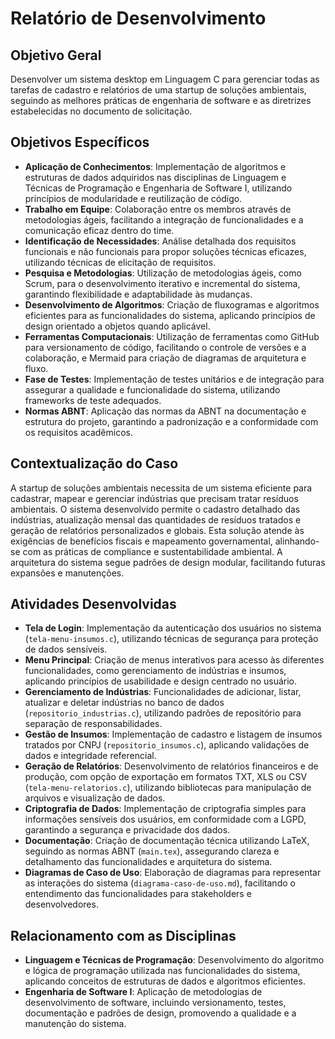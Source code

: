 # Relatório de Desenvolvimento

## Objetivo Geral
Desenvolver um sistema desktop em Linguagem C para gerenciar todas as tarefas de cadastro e relatórios de uma startup de soluções ambientais, seguindo as melhores práticas de engenharia de software e as diretrizes estabelecidas no documento de solicitação.

## Objetivos Específicos
- **Aplicação de Conhecimentos**: Implementação de algoritmos e estruturas de dados adquiridos nas disciplinas de Linguagem e Técnicas de Programação e Engenharia de Software I, utilizando princípios de modularidade e reutilização de código.
- **Trabalho em Equipe**: Colaboração entre os membros através de metodologias ágeis, facilitando a integração de funcionalidades e a comunicação eficaz dentro do time.
- **Identificação de Necessidades**: Análise detalhada dos requisitos funcionais e não funcionais para propor soluções técnicas eficazes, utilizando técnicas de elicitação de requisitos.
- **Pesquisa e Metodologias**: Utilização de metodologias ágeis, como Scrum, para o desenvolvimento iterativo e incremental do sistema, garantindo flexibilidade e adaptabilidade às mudanças.
- **Desenvolvimento de Algoritmos**: Criação de fluxogramas e algoritmos eficientes para as funcionalidades do sistema, aplicando princípios de design orientado a objetos quando aplicável.
- **Ferramentas Computacionais**: Utilização de ferramentas como GitHub para versionamento de código, facilitando o controle de versões e a colaboração, e Mermaid para criação de diagramas de arquitetura e fluxo.
- **Fase de Testes**: Implementação de testes unitários e de integração para assegurar a qualidade e funcionalidade do sistema, utilizando frameworks de teste adequados.
- **Normas ABNT**: Aplicação das normas da ABNT na documentação e estrutura do projeto, garantindo a padronização e a conformidade com os requisitos acadêmicos.

## Contextualização do Caso
A startup de soluções ambientais necessita de um sistema eficiente para cadastrar, mapear e gerenciar indústrias que precisam tratar resíduos ambientais. O sistema desenvolvido permite o cadastro detalhado das indústrias, atualização mensal das quantidades de resíduos tratados e geração de relatórios personalizados e globais. Esta solução atende às exigências de benefícios fiscais e mapeamento governamental, alinhando-se com as práticas de compliance e sustentabilidade ambiental. A arquitetura do sistema segue padrões de design modular, facilitando futuras expansões e manutenções.

## Atividades Desenvolvidas
- **Tela de Login**: Implementação da autenticação dos usuários no sistema (`tela-menu-insumos.c`), utilizando técnicas de segurança para proteção de dados sensíveis.
- **Menu Principal**: Criação de menus interativos para acesso às diferentes funcionalidades, como gerenciamento de indústrias e insumos, aplicando princípios de usabilidade e design centrado no usuário.
- **Gerenciamento de Indústrias**: Funcionalidades de adicionar, listar, atualizar e deletar indústrias no banco de dados (`repositorio_industrias.c`), utilizando padrões de repositório para separação de responsabilidades.
- **Gestão de Insumos**: Implementação de cadastro e listagem de insumos tratados por CNPJ (`repositorio_insumos.c`), aplicando validações de dados e integridade referencial.
- **Geração de Relatórios**: Desenvolvimento de relatórios financeiros e de produção, com opção de exportação em formatos TXT, XLS ou CSV (`tela-menu-relatorios.c`), utilizando bibliotecas para manipulação de arquivos e visualização de dados.
- **Criptografia de Dados**: Implementação de criptografia simples para informações sensíveis dos usuários, em conformidade com a LGPD, garantindo a segurança e privacidade dos dados.
- **Documentação**: Criação de documentação técnica utilizando LaTeX, seguindo as normas ABNT (`main.tex`), assegurando clareza e detalhamento das funcionalidades e arquitetura do sistema.
- **Diagramas de Caso de Uso**: Elaboração de diagramas para representar as interações do sistema (`diagrama-caso-de-uso.md`), facilitando o entendimento das funcionalidades para stakeholders e desenvolvedores.

## Relacionamento com as Disciplinas
- **Linguagem e Técnicas de Programação**: Desenvolvimento do algoritmo e lógica de programação utilizada nas funcionalidades do sistema, aplicando conceitos de estruturas de dados e algoritmos eficientes.
- **Engenharia de Software I**: Aplicação de metodologias de desenvolvimento de software, incluindo versionamento, testes, documentação e padrões de design, promovendo a qualidade e a manutenção do sistema.